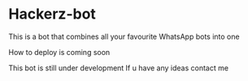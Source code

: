 # Hackerz-bot

This is a bot that combines all your favourite WhatsApp bots into one

How to deploy is coming soon

This bot is still under development
If u have any ideas contact me

